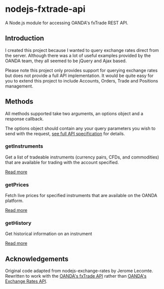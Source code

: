 nodejs-fxtrade-api
===================

A Node.js module for accessing OANDA's fxTrade REST API.


##  Introduction

I created this project because I wanted to query exchange rates direct from the server.  Although there was a lot of useful examples provided by the OANDA team, they all seemed to be jQuery and Ajax based.

Please note this project only provides support for querying exchange rates but does not provide a full API implementation.  It would be quite easy for you to extend this project to include Accounts, Orders, Trade and Positions management.


## Methods

All methods supported take two arguments, an options object and a response callback.  

The options object should contain any your query parameters you wish to send with the request, [see full API specification](http://developer.oanda.com/docs/v1/rates/) for details.

### getInstruments

Get a list of tradeable instruments (currency pairs, CFDs, and commodities) that are available for trading with the account specified.

[Read more](http://developer.oanda.com/docs/v1/rates/#get-an-instrument-list)

### getPrices

Fetch live prices for specified instruments that are available on the OANDA platform.

[Read more](http://developer.oanda.com/docs/v1/rates/#get-current-prices)

### getHistory

Get historical information on an instrument

[Read more](http://developer.oanda.com/docs/v1/rates/#retrieve-instrument-history)



## Acknowledgements

Original code adapted from nodejs-exchange-rates by Jerome Lecomte.  Rewritten to work with the [OANDA's fxTrade API](http://developer.oanda.com/) rather than [OANDA's Exchange Rates API](http://www.oanda.com/rates).